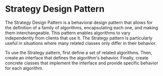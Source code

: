 # Strategy Design Pattern

The Strategy Design Pattern is a behavioral design pattern that allows for the definition of a family of algorithms, encapsulating each one, and making them interchangeable. This pattern enables algorithms to vary independently from clients that use it. The Strategy pattern is particularly useful in situations where many related classes only differ in their behavior.

To use the Strategy pattern, first define a set of related algorithms. Then, create an interface that defines the algorithm's behavior. Finally, create concrete classes that implement the interface and provide specific behavior for each algorithm.